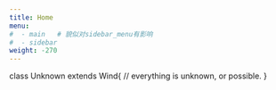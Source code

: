 ```yaml
---
title: Home
menu:
#  - main   # 貌似对sidebar_menu有影响
#  - sidebar
weight: -270
---
```



class Unknown extends Wind{
    // everything is unknown, or possible.
}

